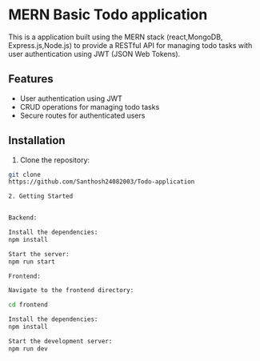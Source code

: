 # MERN Basic Todo application

This is a application built using the MERN stack (react,MongoDB, Express.js,Node.js) to provide a RESTful API for managing todo tasks with user authentication using JWT (JSON Web Tokens).

## Features

- User authentication using JWT
- CRUD operations for managing todo tasks
- Secure routes for authenticated users


## Installation

1. Clone the repository:

```bash
git clone
https://github.com/Santhosh24082003/Todo-application

2. Getting Started


Backend:

Install the dependencies:
npm install

Start the server:
npm run start

Frontend:

Navigate to the frontend directory:

cd frontend

Install the dependencies:
npm install

Start the development server:
npm run dev
